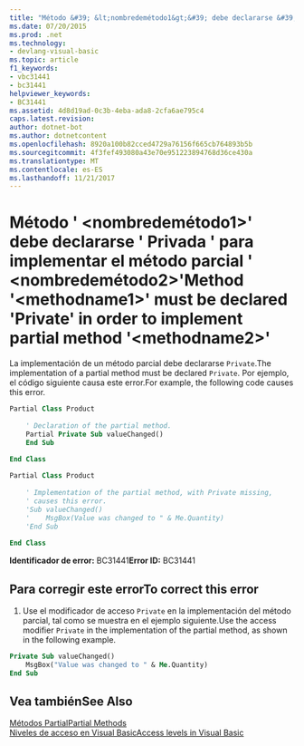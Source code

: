 ```yaml
---
title: "Método &#39; &lt;nombredemétodo1&gt;&#39; debe declararse &#39; Privada &#39; para implementar el método parcial &#39; &lt;nombredemétodo2&gt;&#39;"
ms.date: 07/20/2015
ms.prod: .net
ms.technology:
- devlang-visual-basic
ms.topic: article
f1_keywords:
- vbc31441
- bc31441
helpviewer_keywords:
- BC31441
ms.assetid: 4d8d19ad-0c3b-4eba-ada8-2cfa6ae795c4
caps.latest.revision: 
author: dotnet-bot
ms.author: dotnetcontent
ms.openlocfilehash: 8920a100b82cced4729a76156f665cb764893b5b
ms.sourcegitcommit: 4f3fef493080a43e70e951223894768d36ce430a
ms.translationtype: MT
ms.contentlocale: es-ES
ms.lasthandoff: 11/21/2017
---
```

# <a name="method-39ltmethodname1gt39-must-be-declared-39private39-in-order-to-implement-partial-method-39ltmethodname2gt39"></a><span data-ttu-id="67a0f-102">Método &#39; &lt;nombredemétodo1&gt;&#39; debe declararse &#39; Privada &#39; para implementar el método parcial &#39; &lt;nombredemétodo2&gt;&#39;</span><span class="sxs-lookup"><span data-stu-id="67a0f-102">Method &#39;&lt;methodname1&gt;&#39; must be declared &#39;Private&#39; in order to implement partial method &#39;&lt;methodname2&gt;&#39;</span></span>
<span data-ttu-id="67a0f-103">La implementación de un método parcial debe declararse `Private`.</span><span class="sxs-lookup"><span data-stu-id="67a0f-103">The implementation of a partial method must be declared `Private`.</span></span> <span data-ttu-id="67a0f-104">Por ejemplo, el código siguiente causa este error.</span><span class="sxs-lookup"><span data-stu-id="67a0f-104">For example, the following code causes this error.</span></span>  
  
```vb  
Partial Class Product  
  
    ' Declaration of the partial method.  
    Partial Private Sub valueChanged()  
    End Sub  
  
End Class  
```  
  
```vb  
Partial Class Product  
  
    ' Implementation of the partial method, with Private missing,   
    ' causes this error.   
    'Sub valueChanged()  
    '    MsgBox(Value was changed to " & Me.Quantity)  
    'End Sub  
  
End Class  
```  
  
 <span data-ttu-id="67a0f-105">**Identificador de error:** BC31441</span><span class="sxs-lookup"><span data-stu-id="67a0f-105">**Error ID:** BC31441</span></span>  
  
## <a name="to-correct-this-error"></a><span data-ttu-id="67a0f-106">Para corregir este error</span><span class="sxs-lookup"><span data-stu-id="67a0f-106">To correct this error</span></span>  
  
1.  <span data-ttu-id="67a0f-107">Use el modificador de acceso `Private` en la implementación del método parcial, tal como se muestra en el ejemplo siguiente.</span><span class="sxs-lookup"><span data-stu-id="67a0f-107">Use the access modifier `Private` in the implementation of the partial method, as shown in the following example.</span></span>  
  
```vb  
Private Sub valueChanged()  
    MsgBox("Value was changed to " & Me.Quantity)  
End Sub  
```  
  
## <a name="see-also"></a><span data-ttu-id="67a0f-108">Vea también</span><span class="sxs-lookup"><span data-stu-id="67a0f-108">See Also</span></span>  
 [<span data-ttu-id="67a0f-109">Métodos Partial</span><span class="sxs-lookup"><span data-stu-id="67a0f-109">Partial Methods</span></span>](../../visual-basic/programming-guide/language-features/procedures/partial-methods.md)  
 [<span data-ttu-id="67a0f-110">Niveles de acceso en Visual Basic</span><span class="sxs-lookup"><span data-stu-id="67a0f-110">Access levels in Visual Basic</span></span>](../../visual-basic/programming-guide/language-features/declared-elements/access-levels.md)
